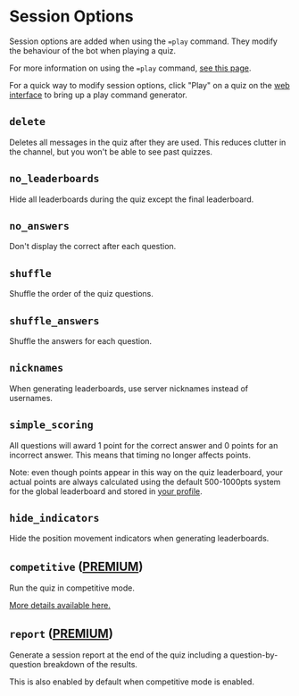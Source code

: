 # Session Options

Session options are added when using the `=play` command. They modify the behaviour of the bot when playing a quiz.

For more information on using the `=play` command, [see this page](../commands/quizzes.md#play-id-options).

For a quick way to modify session options, click "Play" on a quiz on the [web interface](https://quizbot.xyz) to bring up a play command generator.

## `delete`

Deletes all messages in the quiz after they are used. This reduces clutter in the channel, but you won't be able to see past quizzes.

## `no_leaderboards`

Hide all leaderboards during the quiz except the final leaderboard.

## `no_answers`

Don't display the correct after each question.

## `shuffle`

Shuffle the order of the quiz questions.

## `shuffle_answers`

Shuffle the answers for each question.

## `nicknames`

When generating leaderboards, use server nicknames instead of usernames.

## `simple_scoring`

All questions will award 1 point for the correct answer and 0 points for an incorrect answer. This means that timing no longer affects points.

Note: even though points appear in this way on the quiz leaderboard, your actual points are always calculated using the default 500-1000pts system for the global leaderboard and stored in [your profile](https://quizbot.xyz/me).

## `hide_indicators`

Hide the position movement indicators when generating leaderboards.

## `competitive` **([PREMIUM](https://quizbot.xyz/premium))**

Run the quiz in competitive mode.

[More details available here.](https://quizbot.xyz/support/features/competitive)

## `report` **([PREMIUM](https://quizbot.xyz/premium))**

Generate a session report at the end of the quiz including a question-by-question breakdown of the results.

This is also enabled by default when competitive mode is enabled.
